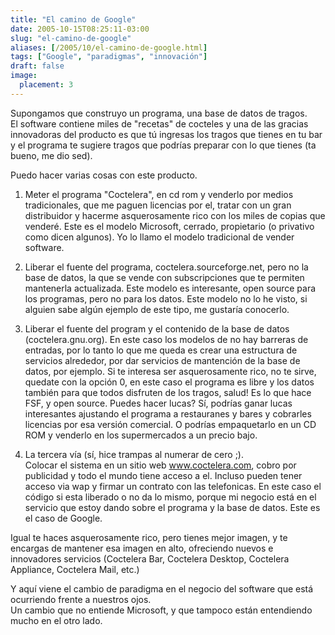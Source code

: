 ```yaml
---
title: "El camino de Google"
date: 2005-10-15T08:25:11-03:00
slug: "el-camino-de-google"
aliases: [/2005/10/el-camino-de-google.html]
tags: ["Google", "paradigmas", "innovación"]
draft: false
image:
  placement: 3
---
```

Supongamos que construyo un programa, una base de datos de tragos.\
El software contiene miles de "recetas" de cocteles y una de las
gracias innovadoras del producto es que tú ingresas los tragos que
tienes en tu bar y el programa te sugiere tragos que podrías preparar
con lo que tienes (ta bueno, me dio sed).

Puedo hacer varias cosas con este producto.

1.  Meter el programa "Coctelera", en cd rom y venderlo por medios
    tradicionales, que me paguen licencias por el, tratar con un gran
    distribuidor y hacerme asquerosamente rico con los miles de copias
    que venderé. Este es el modelo Microsoft, cerrado, propietario (o
    privativo como dicen algunos). Yo lo llamo el modelo tradicional de
    vender software.

2.  Liberar el fuente del programa, coctelera.sourceforge.net, pero no
    la base de datos, la que se vende con subscripciones que te permiten
    mantenerla actualizada. Este modelo es interesante, open source para
    los programas, pero no para los datos. Este modelo no lo he visto,
    si alguien sabe algún ejemplo de este tipo, me gustaría conocerlo.

3.  Liberar el fuente del program y el contenido de la base de datos
    (coctelera.gnu.org). En este caso los modelos de no hay barreras de
    entradas, por lo tanto lo que me queda es crear una estructura de
    servicios alrededor, por dar servicios de mantención de la base de
    datos, por ejemplo. Si te interesa ser asquerosamente rico, no te
    sirve, quedate con la opción 0, en este caso el programa es libre y
    los datos también para que todos disfruten de los tragos, salud! Es
    lo que hace FSF, y open source. Puedes hacer lucas? Sí, podrías
    ganar lucas interesantes ajustando el programa a restauranes y bares
    y cobrarles licencias por esa versión comercial. O podrías
    empaquetarlo en un CD ROM y venderlo en los supermercados a un
    precio bajo.

4.  La tercera vía (sí, hice trampas al numerar de cero ;).\
    Colocar el sistema en un sitio web www.coctelera.com, cobro por
    publicidad y todo el mundo tiene acceso a el. Incluso pueden tener
    acceso via wap y firmar un contrato con las telefonicas. En este
    caso el código si esta liberado o no da lo mismo, porque mi negocio
    está en el servicio que estoy dando sobre el programa y la base de
    datos. Este es el caso de Google.

Igual te haces asquerosamente rico, pero tienes mejor imagen, y te
encargas de mantener esa imagen en alto, ofreciendo nuevos e innovadores
servicios (Coctelera Bar, Coctelera Desktop, Coctelera Appliance,
Coctelera Mail, etc.)

Y aquí viene el cambio de paradigma en el negocio del software que está
ocurriendo frente a nuestros ojos.\
Un cambio que no entiende Microsoft, y que tampoco están entendiendo
mucho en el otro lado.
